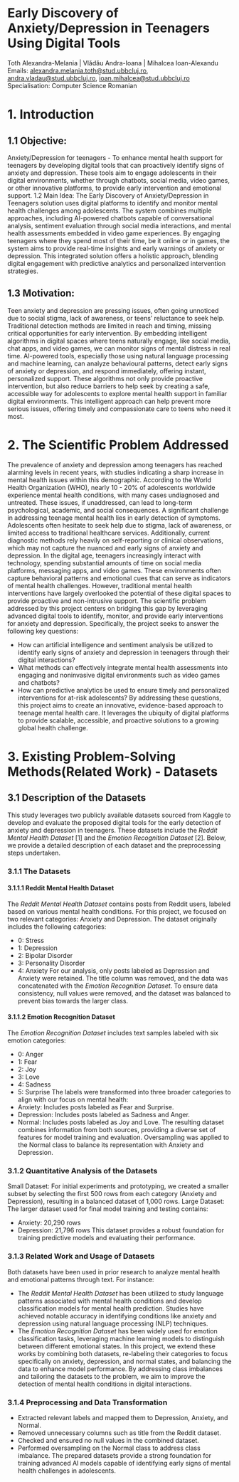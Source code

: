 # Early Discovery of Anxiety/Depression in Teenagers Using Digital Tools

Toth Alexandra-Melania |
Vlădău Andra-Ioana |
Mihalcea Ioan-Alexandu <br/>
Emails: alexandra.melania.toth@stud.ubbcluj.ro,
andra.vladau@stud.ubbcluj.ro, ioan.mihalcea@stud.ubbcluj.ro<br/>
Specialisation: Computer Science Romanian


# 1. Introduction
## 1.1 Objective:
Anxiety/Depression for teenagers - To enhance mental health support for teenagers by developing
digital tools that can proactively identify signs of anxiety and depression. These tools aim to engage
adolescents in their digital environments, whether through chatbots, social media, video games, or
other innovative platforms, to provide early intervention and emotional support.
1.2 Main Idea:
The Early Discovery of Anxiety/Depression in Teenagers solution uses digital platforms to identify
and monitor mental health challenges among adolescents. The system combines multiple approaches,
including AI-powered chatbots capable of conversational analysis, sentiment evaluation
through social media interactions, and mental health assessments embedded in video game experiences.
By engaging teenagers where they spend most of their time, be it online or in games,
the system aims to provide real-time insights and early warnings of anxiety or depression. This
integrated solution offers a holistic approach, blending digital engagement with predictive analytics
and personalized intervention strategies.
## 1.3 Motivation:
Teen anxiety and depression are pressing issues, often going unnoticed due to social stigma, lack of
awareness, or teens’ reluctance to seek help. Traditional detection methods are limited in reach and
timing, missing critical opportunities for early intervention. By embedding intelligent algorithms in
digital spaces where teens naturally engage, like social media, chat apps, and video games, we can
monitor signs of mental distress in real time.
AI-powered tools, especially those using natural language processing and machine learning, can
analyze behavioural patterns, detect early signs of anxiety or depression, and respond immediately,
offering instant, personalized support. These algorithms not only provide proactive intervention,
but also reduce barriers to help seek by creating a safe, accessible way for adolescents to explore
mental health support in familiar digital environments. This intelligent approach can help prevent
more serious issues, offering timely and compassionate care to teens who need it most.


# 2. The Scientific Problem Addressed
The prevalence of anxiety and depression among teenagers has reached alarming levels in recent
years, with studies indicating a sharp increase in mental health issues within this demographic.
According to the World Health Organization (WHO), nearly 10 - 20% of adolescents worldwide
experience mental health conditions, with many cases undiagnosed and untreated. These issues, if
unaddressed, can lead to long-term psychological, academic, and social consequences.
A significant challenge in addressing teenage mental health lies in early detection of symptoms.
Adolescents often hesitate to seek help due to stigma, lack of awareness, or limited access to traditional
healthcare services. Additionally, current diagnostic methods rely heavily on self-reporting or
clinical observations, which may not capture the nuanced and early signs of anxiety and depression.
In the digital age, teenagers increasingly interact with technology, spending substantial amounts
of time on social media platforms, messaging apps, and video games. These environments often
capture behavioral patterns and emotional cues that can serve as indicators of mental health challenges.
However, traditional mental health interventions have largely overlooked the potential of
these digital spaces to provide proactive and non-intrusive support.
The scientific problem addressed by this project centers on bridging this gap by leveraging advanced
digital tools to identify, monitor, and provide early interventions for anxiety and depression.
Specifically, the project seeks to answer the following key questions:
- How can artificial intelligence and sentiment analysis be utilized to identify early signs of
anxiety and depression in teenagers through their digital interactions?
- What methods can effectively integrate mental health assessments into engaging and noninvasive
digital environments such as video games and chatbots?
- How can predictive analytics be used to ensure timely and personalized interventions for
at-risk adolescents?
By addressing these questions, this project aims to create an innovative, evidence-based approach
to teenage mental health care. It leverages the ubiquity of digital platforms to provide scalable,
accessible, and proactive solutions to a growing global health challenge.


# 3. Existing Problem-Solving Methods(Related Work) - Datasets
## 3.1 Description of the Datasets
This study leverages two publicly available datasets sourced from Kaggle to develop and evaluate
the proposed digital tools for the early detection of anxiety and depression in teenagers. These
datasets include the *Reddit Mental Health Dataset* [1] and the *Emotion Recognition Dataset*
[2]. Below, we provide a detailed description of each dataset and the preprocessing steps undertaken.
### 3.1.1 The Datasets
#### 3.1.1.1 Reddit Mental Health Dataset
The *Reddit Mental Health Dataset* contains posts from Reddit users, labeled based on various
mental health conditions. For this project, we focused on two relevant categories: Anxiety and
Depression. The dataset originally includes the following categories:
- 0: Stress
- 1: Depression
- 2: Bipolar Disorder
- 3: Personality Disorder
- 4: Anxiety
For our analysis, only posts labeled as Depression and Anxiety were retained. The title column was
removed, and the data was concatenated with the *Emotion Recognition Dataset*. To ensure data
consistency, null values were removed, and the dataset was balanced to prevent bias towards the
larger class.
#### 3.1.1.2 Emotion Recognition Dataset
The *Emotion Recognition Dataset* includes text samples labeled with six emotion categories:
- 0: Anger
- 1: Fear
- 2: Joy
- 3: Love
- 4: Sadness
- 5: Surprise
The labels were transformed into three broader categories to align with our focus on mental health:
- Anxiety: Includes posts labeled as Fear and Surprise.
- Depression: Includes posts labeled as Sadness and Anger.
- Normal: Includes posts labeled as Joy and Love.
The resulting dataset combines information from both sources, providing a diverse set of features
for model training and evaluation. Oversampling was applied to the Normal class to balance its
representation with Anxiety and Depression.
### 3.1.2 Quantitative Analysis of the Datasets
Small Dataset: For initial experiments and prototyping, we created a smaller subset by selecting
the first 500 rows from each category (Anxiety and Depression), resulting in a balanced dataset of
1,000 rows.
Large Dataset: The larger dataset used for final model training and testing contains:
- Anxiety: 20,290 rows
- Depression: 21,796 rows
This dataset provides a robust foundation for training predictive models and evaluating their performance.
### 3.1.3 Related Work and Usage of Datasets
Both datasets have been used in prior research to analyze mental health and emotional patterns
through text. For instance:
- The *Reddit Mental Health Dataset* has been utilized to study language patterns associated
with mental health conditions and develop classification models for mental health prediction.
Studies have achieved notable accuracy in identifying conditions like anxiety and depression
using natural language processing (NLP) techniques.
- The *Emotion Recognition Dataset* has been widely used for emotion classification tasks,
leveraging machine learning models to distinguish between different emotional states.
In this project, we extend these works by combining both datasets, re-labeling their categories
to focus specifically on anxiety, depression, and normal states, and balancing the data to enhance
model performance. By addressing class imbalances and tailoring the datasets to the problem, we
aim to improve the detection of mental health conditions in digital interactions.
### 3.1.4 Preprocessing and Data Transformation
- Extracted relevant labels and mapped them to Depression, Anxiety, and Normal.
- Removed unnecessary columns such as title from the Reddit dataset.
- Checked and ensured no null values in the combined dataset.
- Performed oversampling on the Normal class to address class imbalance.
The prepared datasets provide a strong foundation for training advanced AI models capable of
identifying early signs of mental health challenges in adolescents.
